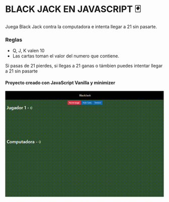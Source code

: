 # BLACK JACK EN JAVASCRIPT  🃏

Juega Black Jack contra la computadora e intenta llegar a 21 sin pasarte.

### Reglas 
- Q, J, K valen 10
- Las cartas toman el valor del numero que contiene.

Si pasas de 21 pierdes, si llegas a 21 ganas o támbien puedes intentar llegar a 21 sin pasarte

#### Proyecto creado con JavaScript Vanilla  y minimizer 

!["Black Jack JS "](./README.gif)
